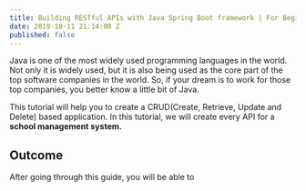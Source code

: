 ```yaml
---
title: Building RESTful APIs with Java Spring Boot framework | For Beginners
date: 2019-10-11 21:14:00 Z
published: false
---
```


Java is one of the most widely used programming languages in the world. Not only it is widely used, but it is also being used as the core part of the top software companies in the world. So, if your dream is to work for those top companies, you better know a little bit of Java.

This tutorial will help you to create a CRUD(Create, Retrieve, Update and Delete) based application. In this tutorial, we will create every API for a **school management system.**

## Outcome

After going through this guide, you will be able to 